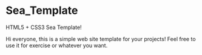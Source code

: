 # Sea_Template
HTML5 + CSS3 Sea Template! 

Hi everyone, this is a simple web site template for your projects! 
Feel free to use it for exercise or whatever you want. 
